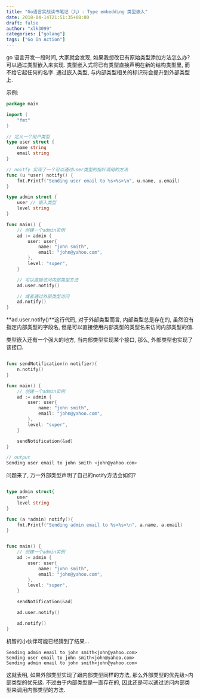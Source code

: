 ```yaml
---
title: "Go语言实战读书笔记（九）: Type embedding 类型嵌入"
date: 2018-04-14T21:51:35+08:00
draft: false
author: "xlk3099"
categories: ["golang"]
tags: ["Go In Action"]
---
```


go 语言开发一段时间, 大家就会发现, 如果我想改已有原始类型添加方法怎么办? 可以通过类型嵌入来实现.
类型嵌入式将已有类型直接声明在新的结构类型里, 而不给它起任何的名字.
通过嵌入类型, 与内部类型相关的标识符会提升到外部类型上.

示例:

```go
package main

import (
    "fmt"
)

// 定义一个用户类型
type user struct {
    name string
    email string
}

// noitfy 实现了一个可以通过user类型的指针调用的方法
func (u *user) notify() {
    fmt.Printf("Sending user email to %s<%s>\n", u.name, u.email)
}

type admin struct {
    user // 嵌入类型
    level string
}

func main() {
    // 创建一个admin实例
    ad := admin {
        user: user{
            name: "john smith",
            email: "john@yahoo.com",
        },
        level: "super",
    }

    // 可以直接访问内部类型方法
    ad.user.notify()

    // 或者通过外部类型访问
    ad.notify()
}
```
**ad.user.notify()**这行代码, 对于外部类型而言, 内部类型总是存在的, 虽然没有指定内部类型的字段名, 但是可以直接使用内部类型的类型名来访问内部类型的值.

类型嵌入还有一个强大的地方, 当内部类型实现某个接口, 那么, 外部类型也实现了该接口.

```go

func sendNotification(n notifier){
    n.notify()
}

func main() {
    // 创建一个admin实例
    ad := admin {
        user: user{
            name: "john smith",
            email: "john@yahoo.com",
        },
        level: "super",
    }

    sendNotification(&ad)
}

// output
Sending user email to john smith <john@yahoo.com>
```

问题来了, 万一外部类型声明了自己的notify方法会如何?
```go

type admin struct{
    user
    level string
}

func (a *admin) notify(){
    fmt.Printf("Sending admin email to %s<%s>\n", a.name, a.email)
}


func main() {
    // 创建一个admin实例
    ad := admin {
        user: user{
            name: "john smith",
            email: "john@yahoo.com",
        },
        level: "super",
    }

    sendNotification(&ad)

    ad.user.notify()

    ad.notify()
}
```
机智的小伙伴可能已经猜到了结果...

```
Sending admin email to john smith<john@yahoo.com>
Sending user email to john smith<john@yahoo.com>
Sending admin email to john smith<john@yahoo.com>
```
这就表明, 如果外部类型实现了跟内部类型同样的方法, 那么外部类型的优先级>内部类型的优先级. 不过由于内部类型是一直存在的, 因此还是可以通过访问内部类型来调用内部类型的方法.